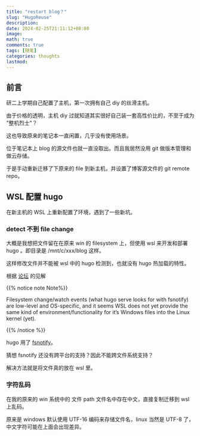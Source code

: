 ```yaml
---
title: "restart blog？"
slug: "HugoReuse"
description: 
date: 2024-02-25T21:11:12+08:00
image: 
math: true
comments: true
tags: [随笔]
categories: thoughts
lastmod: 
---
```


## 前言

研二上学期自己配置了主机，第一次拥有自己 diy 的丝滑主机。

由于价格的透明，主机 diy 过就知道其实很好自己装一套高性价比的，不至于成为 "整机烈士"？

这也导致原来的笔记本一直闲置，几乎没有使用场景。

位于笔记本上 blog 的源文件也就一直没取出。而且我居然没用 git 做版本管理和做云存储。

于是手动重新迁移了下原来的 file 到新主机，并设置了博客源文件的 git remote repo。

## WSL 配置 hugo

在新主机的 WSL 上重新配置了环境，遇到了一些新坑。

### detect 不到 file change

大概是我想把文件留在在原来 win 的 filesystem 上，但使用 wsl 来开发和部署 hugo 。即目录是 /mnt/c/xxx/blog 这样。

这样修改文件并不能被 wsl 中的 hugo 检测到，也就没有 hugo 热加载的特性。

根据 [论坛](https://discourse.gohugo.io/t/a-cautionary-tale-mixing-windows-and-wsl-windows-subsystem-for-linux/17896/11) 的见解


{{% notice note Note%}}

Filesystem change/watch events (what hugo serve looks for with fsnotify) are low-level and OS-specific, and it seems WSL does not yet provide the same kind of environment/functionality for it’s Windows files into the Linux kernel (yet).

{{% /notice %}}

hugo 用了 [fsnotify](https://github.com/fsnotify/fsnotify)。

猜想 fsnotify 还没有跨平台的支持？因此不能跨文件系统支持？

解决方法就是将文件真的放在 wsl 里。


### 字符乱码

在我的原来的 win 系统中的 文件 path 文件名中存在中文，直接复制迁移到 wsl 上乱码。

原来是 windows 默认使用 UTF-16 编码来存储文件名，linux 当然是 UTF-8 了，中文字符可能在上面会出现差异。
